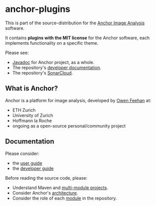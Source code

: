 # anchor-plugins

This is part of the source-distribution for the [Anchor Image Analysis](http://www.anchoranalysis.org) software.

It contains **plugins with the MIT license** for the Anchor software, each implements functionality on a specific theme.

Please see:

* [Javadoc](https://www.anchoranalysis.org/javadoc/) for Anchor project, as a whole.
* The repository's [developer documentation](https://www.anchoranalysis.org/developer_guide_repositories_anchor_plugins.html).
* The repository's [SonarCloud](https://sonarcloud.io/summary/overall?id=anchoranalysis_anchor-plugins).

## What is Anchor?

Anchor is a platform for image analysis, developed by [Owen Feehan](http://www.owenfeehan.com) at:

* ETH Zurich
* University of Zurich
* Hoffmann la Roche
* ongoing as a open-source personal/community project

## Documentation

Please consider:

* the [user guide](https://www.anchoranalysis.org/user_guide.html)
* the [developer guide](https://www.anchoranalysis.org/developer_guide.html)

Before reading the source code, please:

* Understand Maven and [multi-module projects](https://www.anchoranalysis.org/developer_guide_building_anchor.html).
* Consider Anchor's [architecture](https://www.anchoranalysis.org/developer_guide_architecture_overview.html).
* Consider the role of each [module](https://www.anchoranalysis.org/developer_guide_architecture_modules.html) in the repository.
